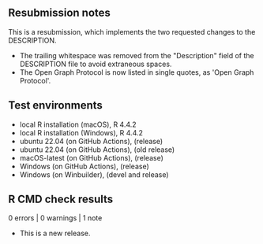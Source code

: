 ## Resubmission notes

This is a resubmission, which implements the two requested changes to the DESCRIPTION.

- The trailing whitespace was removed from the "Description" field of the DESCRIPTION file to avoid extraneous spaces.
- The Open Graph Protocol is now listed in single quotes, as 'Open Graph Protocol'.

## Test environments

* local R installation (macOS), R 4.4.2
* local R installation (Windows), R 4.4.2
* ubuntu 22.04 (on GitHub Actions), (release)
* ubuntu 22.04 (on GitHub Actions), (old release)
* macOS-latest (on GitHub Actions), (release)
* Windows (on GitHub Actions), (release)
* Windows (on Winbuilder), (devel and release)

## R CMD check results

0 errors | 0 warnings | 1 note

* This is a new release.
